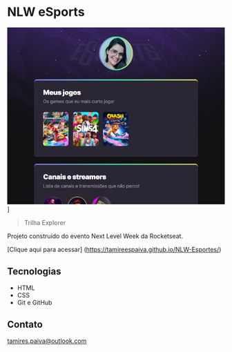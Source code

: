 # NLW eSports

![preview](./.github/preview.png)]

> Trilha Explorer

Projeto construído do evento Next Level Week da Rocketseat.

[Clique aqui para acessar] (https://tamireespaiva.github.io/NLW-Esportes/)

## Tecnologias 

- HTML
- CSS
- Git e GitHub

## Contato

tamires.paiva@outlook.com